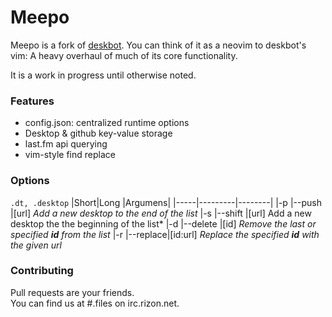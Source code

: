 # Meepo #
Meepo is a fork of [deskbot](https://github.com/6c37/deskbot). You can think of it as a neovim to deskbot's vim: A heavy overhaul of much of its core functionality.

It is a work in progress until otherwise noted. 

### Features ###
- config.json: centralized runtime options
- Desktop & github key-value storage
- last.fm api querying
- vim-style find replace

### Options ###
``` .dt, .desktop ```
|Short|Long     |Argumens|
|-----|---------|--------|
|-p   |--push   |[url] *Add a new desktop to the end of the list*
|-s   |--shift  |[url] Add a new desktop the the beginning of the list*
|-d   |--delete |[id] *Remove the last or specified **id** from the list*
|-r   |--replace|[id:url] *Replace the specified **id** with the given url*

### Contributing ###
Pull requests are your friends.  
You can find us at #.files on irc.rizon.net.
